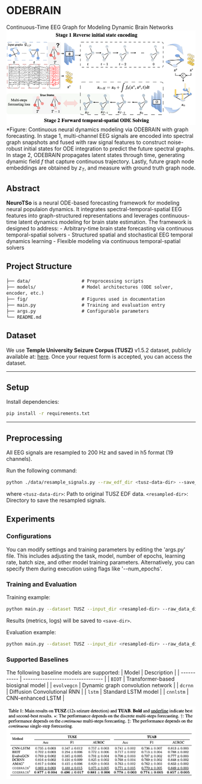 # ODEBRAIN
Continuous-Time EEG Graph for Modeling Dynamic Brain Networks
![NeuroTSo](./fig/odebrain.png)
*Figure: Continuous neural dynamics modeling via ODEBRAIN with graph forecasting. In stage 1, multi-channel EEG signals are encoded into spectral graph snapshots and fused with raw signal features to construct noise-robust initial states for ODE integration to predict the future spectral graphs. In stage 2, ODEBRAIN propagates latent states through time, generating dynamic field $f$ that capture continuous trajectory. Lastly, future graph node embeddings are obtained by $z_{T}$, and measure with ground truth graph node.

## Abstract
**NeuroTSo** is a neural ODE-based forecasting framework for modeling neural populaion dynamics. It integrates spectral-temporal-spatial EEG features into graph-structured representations and leverages continuous-time latent dynamics modeling for brain state estimation.
The framework is designed to address:
    - Arbitrary-time brain state forecasting via continuous temporal-spatial solvers
    - Structured spatial and stochastical EEG temporal dynamics learning
    - Flexible modeling via continuous temporal-spatial solvers

## Project Structure
    ├── data/                   # Preprocessing scripts
    ├── models/                 # Model architectures (ODE solver, encoder, etc.)
    ├── fig/                    # Figures used in documentation
    ├── main.py                 # Training and evaluation entry
    ├── args.py                 # Configurable parameters
    └── README.md

## Dataset
We use **Temple University Seizure Corpus (TUSZ)** v1.5.2 dataset, publicly available at: [here](https://isip.piconepress.com/projects/tuh_eeg/).
Once your request form is accepted, you can access the dataset.

---

## Setup

Install dependencies:

```bash
pip install -r requirements.txt
```

---

## Preprocessing
All EEG signals are resampled to 200 Hz and saved in h5 format (19 channels).

Run the following command:

```bash
python ./data/resample_signals.py --raw_edf_dir <tusz-data-dir> --save_dir <resampled-dir>
```
where `<tusz-data-dir>`: Path to original TUSZ EDF data.
 `<resampled-dir>`: Directory to save the resampled signals.
 
## Experiments
### Configurations
You can modify settings and training parameters by editing the 'args.py' file. 
This includes adjusting the task, model, number of epochs, learning rate, batch size, and other model training parameters. 
Alternatively, you can specify them during execution using flags like '--num_epochs'.

### Training and Evaluation
Training example:
```bash
python main.py --dataset TUSZ --input_dir <resampled-dir> --raw_data_dir <tusz-data-dir> --save_dir <save-dir> --task detection --model_name evobrain --num_epochs 100 
```
Results (metrics, logs) will be saved to `<save-dir>`.

Evaluation example:
```bash
python main.py --dataset TUSZ --input_dir <resampled-dir> --raw_data_dir <tusz-data-dir> --save_dir <save-dir> --task detection --test --load_model_path <save-model-dir> --model_name evobrain
```

### Supported Baselines
The following baseline models are supported:
| Model       | Description                       |
| ----------- | --------------------------------- |
| `BIOT`      | Transformer-based biosignal model |
| `evolvegcn` | Dynamic graph convolution network |
| `dcrnn`     | Diffusion Convolutional RNN       |
| `lstm`      | Standard LSTM model               |
| `cnnlstm`   | CNN-enhanced LSTM                 |

![NeuroTSo](./fig/tab.png)
